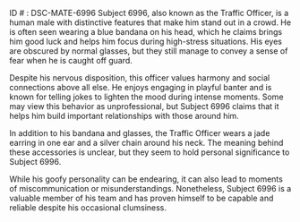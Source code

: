 ID # : DSC-MATE-6996
Subject 6996, also known as the Traffic Officer, is a human male with distinctive features that make him stand out in a crowd. He is often seen wearing a blue bandana on his head, which he claims brings him good luck and helps him focus during high-stress situations. His eyes are obscured by normal glasses, but they still manage to convey a sense of fear when he is caught off guard.

Despite his nervous disposition, this officer values harmony and social connections above all else. He enjoys engaging in playful banter and is known for telling jokes to lighten the mood during intense moments. Some may view this behavior as unprofessional, but Subject 6996 claims that it helps him build important relationships with those around him.

In addition to his bandana and glasses, the Traffic Officer wears a jade earring in one ear and a silver chain around his neck. The meaning behind these accessories is unclear, but they seem to hold personal significance to Subject 6996.

While his goofy personality can be endearing, it can also lead to moments of miscommunication or misunderstandings. Nonetheless, Subject 6996 is a valuable member of his team and has proven himself to be capable and reliable despite his occasional clumsiness.